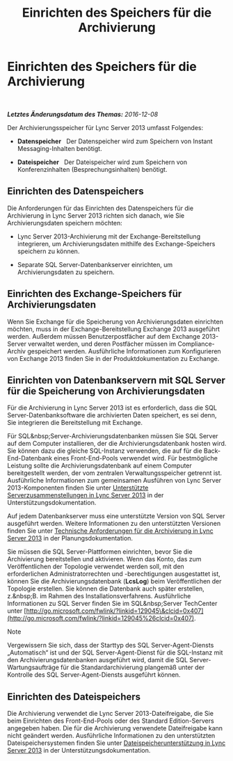 ﻿---
title: Einrichten des Speichers für die Archivierung
TOCTitle: Einrichten des Speichers für die Archivierung
ms:assetid: f751245c-743e-454f-8325-968ae5e3de71
ms:mtpsurl: https://technet.microsoft.com/de-de/library/JJ205392(v=OCS.15)
ms:contentKeyID: 49295937
ms.date: 12/10/2016
mtps_version: v=OCS.15
ms.translationtype: HT
---

# Einrichten des Speichers für die Archivierung

 

_**Letztes Änderungsdatum des Themas:** 2016-12-08_

Der Archivierungsspeicher für Lync Server 2013 umfasst Folgendes:

  - **Datenspeicher**   Der Datenspeicher wird zum Speichern von Instant Messaging-Inhalten benötigt.

  - **Dateispeicher**   Der Dateispeicher wird zum Speichern von Konferenzinhalten (Besprechungsinhalten) benötigt.

## Einrichten des Datenspeichers

Die Anforderungen für das Einrichten des Datenspeichers für die Archivierung in Lync Server 2013 richten sich danach, wie Sie Archivierungsdaten speichern möchten:

  - Lync Server 2013-Archivierung mit der Exchange-Bereitstellung integrieren, um Archivierungsdaten mithilfe des Exchange-Speichers speichern zu können.

  - Separate SQL Server-Datenbankserver einrichten, um Archivierungsdaten zu speichern.

## Einrichten des Exchange-Speichers für Archivierungsdaten

Wenn Sie Exchange für die Speicherung von Archivierungsdaten einrichten möchten, muss in der Exchange-Bereitstellung Exchange 2013 ausgeführt werden. Außerdem müssen Benutzerpostfächer auf dem Exchange 2013-Server verwaltet werden, und deren Postfächer müssen im Compliance-Archiv gespeichert werden. Ausführliche Informationen zum Konfigurieren von Exchange 2013 finden Sie in der Produktdokumentation zu Exchange.

## Einrichten von Datenbankservern mit SQL Server für die Speicherung von Archivierungsdaten

Für die Archivierung in Lync Server 2013 ist es erforderlich, dass die SQL Server-Datenbanksoftware die archivierten Daten speichert, es sei denn, Sie integrieren die Bereitstellung mit Exchange.

Für SQL\&nbsp;Server-Archivierungsdatenbanken müssen Sie SQL Server auf dem Computer installieren, der die Archivierungsdatenbank hosten wird. Sie können dazu die gleiche SQL-Instanz verwenden, die auf für die Back-End-Datenbank eines Front-End-Pools verwendet wird. Für bestmögliche Leistung sollte die Archivierungsdatenbank auf einem Computer bereitgestellt werden, der vom zentralen Verwaltungsspeicher getrennt ist. Ausführliche Informationen zum gemeinsamen Ausführen von Lync Server 2013-Komponenten finden Sie unter [Unterstützte Serverzusammenstellungen in Lync Server 2013](lync-server-2013-supported-server-collocation.md) in der Unterstützungsdokumentation.

Auf jedem Datenbankserver muss eine unterstützte Version von SQL Server ausgeführt werden. Weitere Informationen zu den unterstützten Versionen finden Sie unter [Technische Anforderungen für die Archivierung in Lync Server 2013](lync-server-2013-technical-requirements-for-archiving.md) in der Planungsdokumentation.

Sie müssen die SQL Server-Plattformen einrichten, bevor Sie die Archivierung bereitstellen und aktivieren. Wenn das Konto, das zum Veröffentlichen der Topologie verwendet werden soll, mit den erforderlichen Administratorrechten und -berechtigungen ausgestattet ist, können Sie die Archivierungsdatenbank (**LcsLog**) beim Veröffentlichen der Topologie erstellen. Sie können die Datenbank auch später erstellen, z.\&nbsp;B. im Rahmen des Installationsverfahrens. Ausführliche Informationen zu SQL Server finden Sie im SQL\&nbsp;Server TechCenter unter [http://go.microsoft.com/fwlink/?linkid=129045\&clcid=0x407](http://go.microsoft.com/fwlink/?linkid=129045%26clcid=0x407).


> [!NOTE]
> Vergewissern Sie sich, dass der Starttyp des SQL Server-Agent-Diensts „Automatisch“ ist und der SQL Server-Agent-Dienst für die SQL-Instanz mit den Archivierungsdatenbanken ausgeführt wird, damit die SQL Server-Wartungsaufträge für die Standardarchivierung plangemäß unter der Kontrolle des SQL Server-Agent-Diensts ausgeführt können.



## Einrichten des Dateispeichers

Die Archivierung verwendet die Lync Server 2013-Dateifreigabe, die Sie beim Einrichten des Front-End-Pools oder des Standard Edition-Servers angegeben haben. Die für die Archivierung verwendete Dateifreigabe kann nicht geändert werden. Ausführliche Informationen zu den unterstützten Dateispeichersystemen finden Sie unter [Dateispeicherunterstützung in Lync Server 2013](lync-server-2013-file-storage-support.md) in der Unterstützungsdokumentation.

